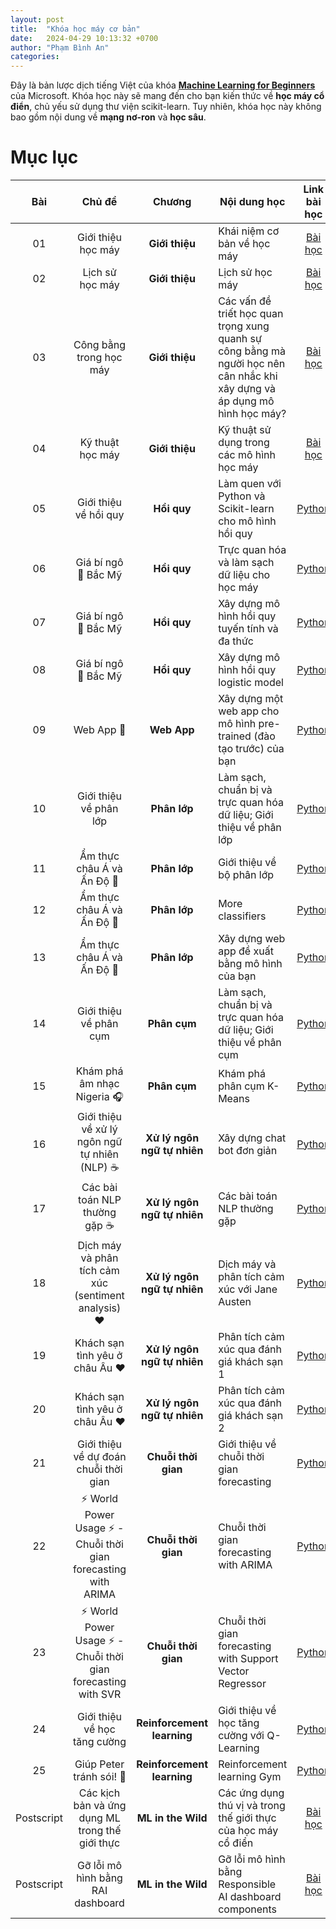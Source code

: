 ```yaml
---
layout: post
title:  "Khóa học máy cơ bản"
date:   2024-04-29 10:13:32 +0700
author: "Phạm Bình An"
categories: 
---
```


Đây là bản lược dịch tiếng Việt của khóa [**Machine Learning for Beginners**](https://aka.ms/ML-beginners) của Microsoft. Khóa học này sẽ mang đến cho bạn kiến thức về **học máy cổ điển**, chủ yếu sử dụng thư viện scikit-learn. Tuy nhiên, khóa học này không bao gồm nội dung về **mạng nơ-ron** và **học sâu**. 

# Mục lục

| Bài |                             Chủ đề                              |                   Chương                   | Nội dung học                                                                                                             |                                                              Link bài học                                                                |                        Tác giả                        |
| :-----------: | :------------------------------------------------------------: | :-------------------------------------------------: | ------------------------------------------------------------------------------------------------------------------------------- | :--------------------------------------------------------------------------------------------------------------------------------------: | :--------------------------------------------------: |
|      01       |                Giới thiệu học máy                |      **Giới thiệu**       | Khái niệm cơ bản về học máy                                                                                |                                             [Bài học]({{site.url}}/2024/04/29/intro-to-ML.html)                                             |                       Muhammad                       |
|      02       |                Lịch sử học máy                 |      **Giới thiệu**       | Lịch sử học máy                                                                                         |                                            [Bài học]({{site.url}}/2024/04/30/history-of-ML.html)                                            |                     Jen and Amy                      |
|      03       |                 Công bằng trong học máy                  |      **Giới thiệu**       | Các vấn đề triết học quan trọng xung quanh sự công bằng mà người học nên cân nhắc khi xây dựng và áp dụng mô hình học máy? |                                              [Bài học]({{site.url}}/2024/04/30/fairness-in-AI.html)                                               |                        Tomomi                        |
|      04       |                Kỹ thuật học máy                 |      **Giới thiệu**       | Kỹ thuật sử dụng trong các mô hình học máy                                                                       |                                          [Bài học]({{site.url}}/2024/04/30/techniques-of-ML.html)                                           |                    Chris and Jen                     |
|      05       |                   Giới thiệu về hồi quy                   |        **Hồi quy**         | Làm quen với Python và Scikit-learn cho mô hình hồi quy                                                                  |         [Python]({{site.url}})         |      Jen, Eric Wanjau       |
|      06       |                Giá bí ngô 🎃 Bắc Mỹ               |        **Hồi quy**         | Trực quan hóa và làm sạch dữ liệu cho học máy                                                                                  |          [Python]({{site.url}})          |      Jen, Eric Wanjau       |
|      07       |                Giá bí ngô 🎃 Bắc Mỹ                |        **Hồi quy**         | Xây dựng mô hình hồi quy tuyến tính và đa thức                                                                                   |        [Python]({{site.url}})        |      Jen and Dmitry, Eric Wanjau       |
|      08       |                Giá bí ngô 🎃 Bắc Mỹ                |        **Hồi quy**         | Xây dựng mô hình hồi quy logistic model                                                                                               |     [Python]({{site.url}})      |      Jen, Eric Wanjau       |
|      09       |                          Web App 🔌                          |           **Web App**            | Xây dựng một web app cho mô hình pre-trained (đào tạo trước) của bạn                                                                                       |                                                 [Python]({{site.url}})                                                  |                         Jen                          |
|      10       |                 Giới thiệu về phân lớp                 |    **Phân lớp**     | Làm sạch, chuẩn bị và trực quan hóa dữ liệu; Giới thiệu về phân lớp                                                            |  [Python]({{site.url}})   | Jen and Cassie, Eric Wanjau |
|      11       |             Ẩm thực châu Á và Ấn Độ 🍜             |    **Phân lớp**     | Giới thiệu về bộ phân lớp                                                                                                     |  [Python]({{site.url}}) | Jen and Cassie, Eric Wanjau |
|      12       |             Ẩm thực châu Á và Ấn Độ 🍜             |    **Phân lớp**     | More classifiers                                                                                                                |  [Python]({{site.url}}) | Jen and Cassie, Eric Wanjau |
|      13       |             Ẩm thực châu Á và Ấn Độ 🍜             |    **Phân lớp**     | Xây dựng web app đề xuất bằng mô hình của bạn                                                                                    |                                              [Python]({{site.url}})                                              |                         Jen                          |
|      14       |                   Giới thiệu về phân cụm                   |        **Phân cụm**         | Làm sạch, chuẩn bị và trực quan hóa dữ liệu; Giới thiệu về phân cụm                                                                |          [Python]({{site.url}})         |      Jen, Eric Wanjau       |
|      15       |              Khám phá âm nhạc Nigeria 🎧              |        **Phân cụm**         | Khám phá phân cụm K-Means                                                                                           |            [Python]({{site.url}})           |      Jen, Eric Wanjau       |
|      16       |        Giới thiệu về xử lý ngôn ngữ tự nhiên (NLP) ☕️         |   **Xử lý ngôn ngữ tự nhiên**    | Xây dựng chat bot đơn giản                                                                             |                                             [Python]({{site.url}})                                              |                       Stephen                        |
|      17       |                      Các bài toán NLP thường gặp ☕️                      |   **Xử lý ngôn ngữ tự nhiên**    | Các bài toán NLP thường gặp                          |                                                    [Python]({{site.url}})                                                     |                       Stephen                        |
|      18       |             Dịch máy và phân tích cảm xúc (sentiment analysis) ♥️              |   **Xử lý ngôn ngữ tự nhiên**    | Dịch máy và phân tích cảm xúc với Jane Austen                                                                             |                                            [Python]({{site.url}})                                             |                       Stephen                        |
|      19       |                  Khách sạn tình yêu ở châu Âu ♥️                  |   **Xử lý ngôn ngữ tự nhiên**    | Phân tích cảm xúc qua đánh giá khách sạn 1                                                                                         |                                               [Python]({{site.url}})                                                |                       Stephen                        |
|      20       |                  Khách sạn tình yêu ở châu Âu ♥️                  |   **Xử lý ngôn ngữ tự nhiên**    | Phân tích cảm xúc qua đánh giá khách sạn 2                                                                                         |                                               [Python]({{site.url}})                                                |                       Stephen                        |
|      21       |            Giới thiệu về dự đoán chuỗi thời gian             |        **Chuỗi thời gian**        | Giới thiệu về chuỗi thời gian forecasting                                                                                         |                                             [Python]({{site.url}})                                              |                      Francesca                       |
|      22       | ⚡️ World Power Usage ⚡️ - Chuỗi thời gian forecasting with ARIMA |        **Chuỗi thời gian**        | Chuỗi thời gian forecasting with ARIMA                                                                                              |                                                 [Python]({{site.url}})                                                 |                      Francesca                       |
|      23       |  ⚡️ World Power Usage ⚡️ - Chuỗi thời gian forecasting with SVR  |        **Chuỗi thời gian**        | Chuỗi thời gian forecasting with Support Vector Regressor                                                                           |                                                  [Python]({{site.url}})                                                  |                       Anirban                        |
|      24       |             Giới thiệu về học tăng cường             | **Reinforcement learning** | Giới thiệu về học tăng cường với Q-Learning                                                                         |                                             [Python]({{site.url}})                                              |                        Dmitry                        |
|      25       |                 Giúp Peter tránh sói! 🐺                  | **Reinforcement learning** | Reinforcement learning Gym                                                                                                      |                                                [Python]({{site.url}})                                                 |                        Dmitry                        |
|  Postscript   |            Các kịch bản và ứng dụng ML trong thế giới thực |      **ML in the Wild**       | Các ứng dụng thú vị và trong thế giới thực của học máy cổ điển                                                               |                                             [Bài học]({{site.url}})                                              |                         Team                         |
|  Postscript   |            Gỡ lỗi mô hình bằng RAI dashboard          |      **ML in the Wild**       | Gỡ lỗi mô hình bằng Responsible AI dashboard components                                                              |                                             [Bài học](9-Real-World/2-Debugging-ML-Models/README.md)                                              |                         Ruth Yakubu                       |

